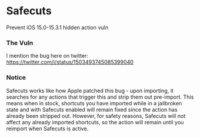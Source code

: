 # Safecuts
Prevent iOS 15.0-15.3.1 hidden action vuln

### The Vuln

I mention the bug here on twitter: https://twitter.com/i/status/1503493745085399040

### Notice
Safecuts works like how Apple patched this bug - upon importing, it searches for any actions that trigger this and strip them out pre-import. This means when in stock, shortcuts you have imported while in a jailbroken state and with Safecuts enabled will remain fixed since the action has already been stripped out. However, for safety reasons, Safecuts will not affect any already imported shortcuts, so the action will remain until you reimport when Safecuts is active. 
